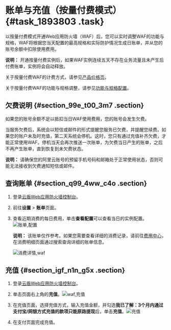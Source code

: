 # 账单与充值（按量付费模式） {#task_1893803 .task}

以按量付费模式开通Web应用防火墙（WAF）后，您可以实时调整WAF的功能与规格，WAF将根据您当天配置的最高规格和实际防护情况生成日账单，并从您的账号余额中扣除使用费用。

**说明：** 开通按量付费实例后，如果WAF实例连续五天不存在业务流量且未产生后付费账单，实例将会自动释放。

关于按量付费WAF的计费方式，请参见[产品价格页](https://www.aliyun.com/price/product?#/waf/detail)。

关于按量付费WAF的功能与规格调整，请参见[功能与规格配置](../../../../cn.zh-CN/用户指南/设置/功能与规格配置（按量付费模式）.md#)。

## 欠费说明 {#section_99e_t00_3m7 .section}

如果您的账号余额不足以抵扣当日WAF使用费用，您的账号会发生欠费。

当服务欠费后，系统会以短信或邮件的形式提醒您服务已欠费，并提醒您续费。如果您的账户未及时充值，第二天系统会停机。这时，您只有通过充值补齐欠费，才能正常使用WAF。停机当天会再次推送一次账单，为欠费当日产生的账单，之后不再产生账单，直到恢复到未欠费状态。

**说明：** 请确保您的阿里云账号的预留手机号码和邮箱处于正常使用状态，否则可能无法接收到欠费通知短信或邮件。

## 查询账单 {#section_q99_4ww_c4o .section}

1.  登录[云盾Web应用防火墙控制台](https://yundunnext.console.aliyun.com/?p=waf)。
2.  前往**设置** \> **账单**页面。
3.  查看近期消费的每日费用，单击**查看配置**可以查看当日的实例配置。![账单,配置](http://static-aliyun-doc.oss-cn-hangzhou.aliyuncs.com/assets/img/15544/156738876457829_zh-CN.png)

 

    **说明：** 该账单仅作参考。如果您需要查看详细的消费记录，请前往[费用中心](https://expense.console.aliyun.com/#/consumption/list/flow/afterpay)，在消费明细页面通过搜索查询详细的账单信息。

    ![消费详情,waf](http://static-aliyun-doc.oss-cn-hangzhou.aliyuncs.com/assets/img/15544/156738876457831_zh-CN.png)


## 充值 {#section_igf_n1n_g5x .section}

1.  登录[云盾Web应用防火墙控制台](https://yundunnext.console.aliyun.com/?p=waf)。
2.  单击页面右上角的**充值**。![waf,充值](http://static-aliyun-doc.oss-cn-hangzhou.aliyuncs.com/assets/img/15544/15673887647429_zh-CN.png)


3.  在充值页面，选择充值方式，输入充值金额，并勾选**我已了解：3个月内通过支付宝/网银方式充值的款项只能原路提现**后，单击**充值**。![充值](http://static-aliyun-doc.oss-cn-hangzhou.aliyuncs.com/assets/img/15544/15673887647430_zh-CN.png)


4.  在支付页面完成充值。

